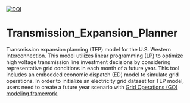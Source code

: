 [![DOI](https://zenodo.org/badge/DOI/10.5281/zenodo.11003185.svg)](https://doi.org/10.5281/zenodo.11003185)
# Transmission_Expansion_Planner
 Transmission expansion planning (TEP) model for the U.S. Western Interconnection. This model utilizes linear programming (LP) to optimize high voltage transmission line investment decisions by considering representative grid conditions in each month of a future year. This tool includes an embedded economic dispatch (ED) model to simulate grid operations. In order to initialize an electricity grid dataset for TEP model, users need to create a future year scenario with [Grid Operations (GO) modeling framework](https://github.com/IMMM-SFA/IM3_WECC/tree/Experiment_Version).
